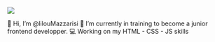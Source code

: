 [<img src="https://user-images.githubusercontent.com/106556634/209852778-f807344e-239a-4d9d-8317-17f0905802b0.png" target=_blank>](https://www.linkedin.com/in/lisa-mazzarisi/)

👋 Hi, I’m @lilouMazzarisi
🌱 I’m currently in training to become a junior frontend developper. 
💻 Working on my HTML - CSS - JS skills

